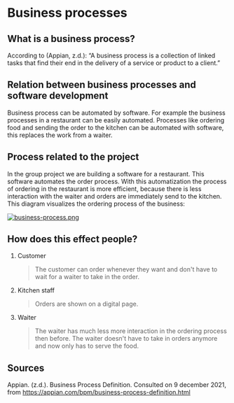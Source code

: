 # Business processes

## What is a business process? 
According to (Appian, z.d.): “A business process is a collection of linked tasks that find their end in the delivery of a service or product to a client.”

## Relation between business processes and software development
Business process can be automated by software. For example the business processes in a restaurant can be easily automated. Processes like ordering food and sending the order to the kitchen can be automated with software, this replaces the work from a waiter.  

## Process related to the project
In the group project we are building a software for a restaurant. This software automates the order process. With this automatization the process of ordering in the restaurant is more efficient, because there is less interaction with the waiter and orders are immediately send to the kitchen. This diagram visualizes the ordering process of the business:

[![business-process.png](https://i.postimg.cc/y8wFfFgb/business-process.png)](https://postimg.cc/MnmMHfY7)

## How does this effect people?
1. Customer

   > The customer can order whenever they want and don't have to wait for a waiter to take in the order.
3. Kitchen staff
   
   > Orders are shown on a digital page.
5. Waiter

   > The waiter has much less more interaction in the ordering process then before. The waiter doesn't have to take in orders anymore and now only has to serve the food.

## Sources
Appian. (z.d.). Business Process Definition. Consulted on 9 december 2021, from https://appian.com/bpm/business-process-definition.html
